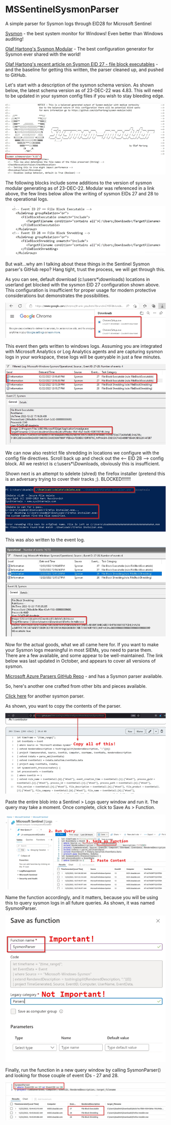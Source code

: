 # MSSentinelSysmonParser
A simple parser for Sysmon logs through EID28 for Microsoft Sentinel

[Sysmon](https://learn.microsoft.com/en-us/sysinternals/downloads/sysmon) - the best system monitor for Windows! Even better than Windows auditing!

[Olaf Hartong's Sysmon Modular](https://github.com/olafhartong/sysmon-modular) - The best configuration generator for Sysmon ever shared with the world!

[Olaf Hartong's recent article on Sysmon EID 27 - file block executables](https://medium.com/@olafhartong/sysmon-14-0-fileblockexecutable-13d7ba3dff3e) - and the baseline for getting this written, the parser cleaned up, and pushed to GitHub.

Let's start with a description of the sysmon schema version. As shown below, the latest schema version as of 23-DEC-22 was 4.83. This will need to be updated in your sysmon config files if you wish to stay bleeding edge.

<kbd> <img src="img/sysmon-config-schema.jpg" > </kbd>

The following blocks include some additions to the version of sysmon modular generating as of 23-DEC-22. Modular was referenced in a link above, the few lines below allow the writing of sysmon EIDs 27 and 28 to the operational logs.

<kbd> <img src="img/sysmon-config-adds.jpg" > </kbd>

But wait...why am I talking about these things in the Sentinel Sysmon parser's GitHub repo? Hang tight, trust the process, we will get through this. 

As you can see, default download (c:\users\*\downloads) locations in userland get blocked with the sysmon EID 27 configuration shown above. This configuration is insufficient for proper usage for modern protective considerations but demonstrates the possibilities. 

<kbd> <img src="img/chrome-download.jpg" > </kbd>

This event then gets written to windows logs. Assuming you are integrated with Microsoft Analytics or Log Analytics agents and are capturing sysmon logs in your workspace, these logs will be queryable in just a few minutes. 

<kbd> <img src="img/eid27-block-chrome.jpg" > </kbd>

We can now also restrict file shredding in locations we configure with the config file directives. Scroll back up and check out the <-- EID 28 --> config block. All we restrict is c:\users\*\Downloads, obviously this is insufficient.

Shown next is an attempt to sdelete (shred) the firefox installer (pretend this is an adversary trying to cover their tracks ;). BLOCKED!!!!!!!

<kbd> <img src="img/cli-sdelete-firefox.jpg" > </kbd>

This was also written to the event log.

<kbd> <img src="img/eid28-shred-firefox.jpg" > </kbd>

Now for the actual goods, what we all came here for. If you want to make your Sysmon logs meaningful in most SIEMs, you need to parse them. There are a few available, and some appear to be well-maintained. The link below was last updated in October, and appears to cover all versions of sysmon.

[Microsoft Azure Parsers GitHub Repo](https://github.com/Azure/Azure-Sentinel/blob/master/Parsers/) - and has a Sysmon parser available.

So, here's another one crafted from other bits and pieces available.

[Click here](https://github.com/DefensiveOrigins/MSSentinelSysmonParser/blob/main/SysmonParser) for another sysmon parser.

As shown, you want to copy the contents of the parser.

<kbd> <img src="img/parser-copy.jpg" > </kbd>

Paste the entire blob into a Sentinel > Logs query window and run it. The query may take a moment. Once complete, click to Save As > Function. 

<kbd> <img src="img/parser-paste.jpg" > </kbd>

Name the function accordingly, and it matters, because you will be using this to query sysmon logs in all future queries. As shown, it was named SysmonParser. 

<kbd> <img src="img/parser-save.jpg" > </kbd>

Finally, run the function in a new query window by calling SysmonParser() and looking for those couple of event IDs - 27 and 28. 

<kbd> <img src="img/parser-usage.jpg" > </kbd>
